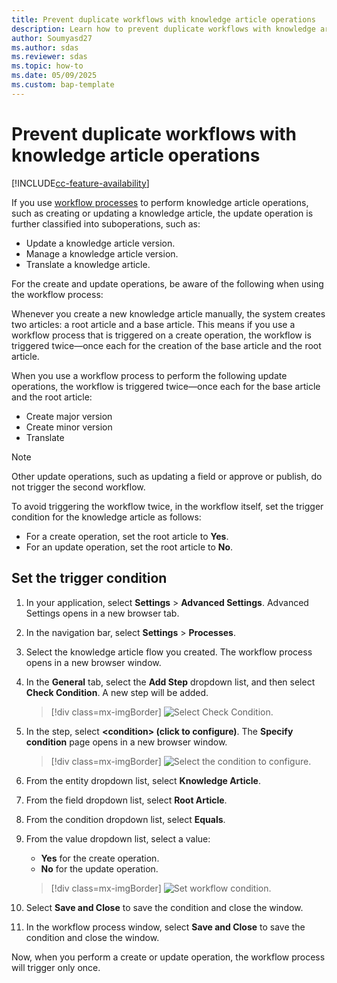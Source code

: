 ```yaml
---
title: Prevent duplicate workflows with knowledge article operations
description: Learn how to prevent duplicate workflows with knowledge article operations. 
author: Soumyasd27
ms.author: sdas
ms.reviewer: sdas
ms.topic: how-to
ms.date: 05/09/2025
ms.custom: bap-template
---
```


# Prevent duplicate workflows with knowledge article operations

[!INCLUDE[cc-feature-availability](../../includes/cc-feature-availability.md)]


If you use [workflow processes](../../customerengagement/on-premises/customize/workflow-processes.md) to perform knowledge article operations, such as creating or updating a knowledge article, the update operation is further classified into suboperations, such as:

-	Update a knowledge article version.
-	Manage a knowledge article version.
-	Translate a knowledge article.

For the create and update operations, be aware of the following when using the workflow process: 

Whenever you create a new knowledge article manually, the system creates two articles: a root article and a base article. This means if you use a workflow process that is triggered on a create operation, the workflow is triggered twice—once each for the creation of the base article and the root article.

When you use a workflow process to perform the following update operations, the workflow is triggered twice—once each for the base article and the root article:
-	Create major version
-	Create minor version
-	Translate
  
   > [!NOTE]
   >  Other update operations, such as updating a field or approve or publish, do not trigger the second workflow.

To avoid triggering the workflow twice, in the workflow itself, set the trigger condition for the knowledge article as follows:

- For a create operation, set the root article to **Yes**.
- For an update operation, set the root article to **No**.

## Set the trigger condition
  
1. In your application, select **Settings** > **Advanced Settings**. Advanced Settings opens in a new browser tab.
  
1. In the navigation bar, select **Settings** > **Processes**.

1. Select the knowledge article flow you created. The workflow process opens in a new browser window.
  
1. In the **General** tab, select the **Add Step** dropdown list, and then select **Check Condition**. A new step will be added.

    > [!div class=mx-imgBorder]
    > ![Select Check Condition.](../media/workflows-check-condition.png "Select Check Condition from the Add Step dropdown list")
  
1. In the step, select **&lt;condition&gt; (click to configure)**. The **Specify condition** page opens in a new browser window.

    > [!div class=mx-imgBorder]
    > ![Select the condition to configure.](../media/workflows-configure-condition.png "Select the condition to configure")
  
1. From the entity dropdown list, select **Knowledge Article**.

1. From the field dropdown list, select **Root Article**.

1. From the condition dropdown list, select **Equals**.

1. From the value dropdown list, select a value:
    - **Yes** for the create operation.
    - **No** for the update operation.

    > [!div class=mx-imgBorder]
    > ![Set workflow condition.](../media/workflows-set-condition.png "Select the applicable value for the workflow condition from the dropdown list")

1. Select **Save and Close** to save the condition and close the window.

1. In the workflow process window, select **Save and Close** to save the condition and close the window.

Now, when you perform a create or update operation, the workflow process will trigger only once.
